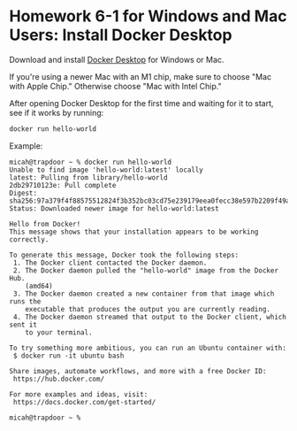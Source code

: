 # Homework 6-1 for Windows and Mac Users: Install Docker Desktop

Download and install [Docker Desktop](https://www.docker.com/products/docker-desktop) for Windows or Mac.

If you're using a newer Mac with an M1 chip, make sure to choose "Mac with Apple Chip." Otherwise choose "Mac with Intel Chip."

After opening Docker Desktop for the first time and waiting for it to start, see if it works by running:

```sh
docker run hello-world
```

Example:

```
micah@trapdoor ~ % docker run hello-world
Unable to find image 'hello-world:latest' locally
latest: Pulling from library/hello-world
2db29710123e: Pull complete 
Digest: sha256:97a379f4f88575512824f3b352bc03cd75e239179eea0fecc38e597b2209f49a
Status: Downloaded newer image for hello-world:latest

Hello from Docker!
This message shows that your installation appears to be working correctly.

To generate this message, Docker took the following steps:
 1. The Docker client contacted the Docker daemon.
 2. The Docker daemon pulled the "hello-world" image from the Docker Hub.
    (amd64)
 3. The Docker daemon created a new container from that image which runs the
    executable that produces the output you are currently reading.
 4. The Docker daemon streamed that output to the Docker client, which sent it
    to your terminal.

To try something more ambitious, you can run an Ubuntu container with:
 $ docker run -it ubuntu bash

Share images, automate workflows, and more with a free Docker ID:
 https://hub.docker.com/

For more examples and ideas, visit:
 https://docs.docker.com/get-started/

micah@trapdoor ~ % 
```
